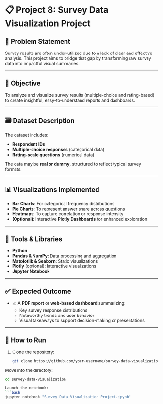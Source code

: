 # 📋 Project 8: Survey Data Visualization Project

## 🧠 Problem Statement
Survey results are often under-utilized due to a lack of clear and effective analysis. This project aims to bridge that gap by transforming raw survey data into impactful visual summaries.

---

## 🎯 Objective
To analyze and visualize survey results (multiple-choice and rating-based) to create insightful, easy-to-understand reports and dashboards.

---

## 🗃️ Dataset Description
The dataset includes:
- **Respondent IDs**
- **Multiple-choice responses** (categorical data)
- **Rating-scale questions** (numerical data)

The data may be **real or dummy**, structured to reflect typical survey formats.

---

## 📊 Visualizations Implemented
- **Bar Charts**: For categorical frequency distributions
- **Pie Charts**: To represent answer share across questions
- **Heatmaps**: To capture correlation or response intensity
- **(Optional)**: Interactive **Plotly Dashboards** for enhanced exploration

---

## 🧰 Tools & Libraries
- **Python**
- **Pandas & NumPy**: Data processing and aggregation
- **Matplotlib & Seaborn**: Static visualizations
- **Plotly** (optional): Interactive visualizations
- **Jupyter Notebook**

---

## ✅ Expected Outcome
- 📈 A **PDF report** or **web-based dashboard** summarizing:
  - Key survey response distributions
  - Noteworthy trends and user behavior
  - Visual takeaways to support decision-making or presentations

---

## 🚀 How to Run
1. Clone the repository:
   ```bash
   git clone https://github.com/your-username/survey-data-visualization.git

Move into the directory:
```bash
cd survey-data-visualization

Launch the notebook:
```bash
jupyter notebook "Survey Data Visualization Project.ipynb"

